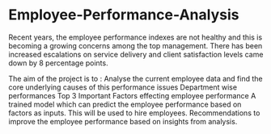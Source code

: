 # Employee-Performance-Analysis


Recent years, the employee performance indexes are not healthy and this is becoming a growing concerns among the top management. There has been increased escalations on service delivery and client satisfaction levels came down by 8 percentage points.

The aim of the project is to :
Analyse the current employee data and find the core underlying causes of this performance issues
Department wise performances
Top 3 Important Factors effecting employee performance
A trained model which can predict the employee performance based on factors as inputs. This will be used to hire employees.
Recommendations to improve the employee performance based on insights from analysis.
